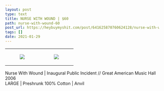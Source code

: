 ```yaml
---
layout: post
type: text
title: NURSE WITH WOUND | $60
path: nurse-with-wound-60
post_url: https://heybuymyshit.com/post/641625870760624128/nurse-with-wound-60
tags: []
date: 2021-01-29
---
```




<table style="width:100%;"><tr><td style="vertical-align:top;">
      <figure class="tmblr-full" data-orig-height="2048" data-orig-width="1365" data-orig-src="https://concertshirts.netlify.app/shirts/0500/0500-01.jpg"><img src="https://64.media.tumblr.com/d9fb8e7c0c0e9959d1a2796edcc09d0f/8717c04eeaf9b8f5-1d/s540x810/8adeee655203859260ecb51f03d428c23be4b4be.jpg" data-orig-height="2048" data-orig-width="1365" data-orig-src="https://concertshirts.netlify.app/shirts/0500/0500-01.jpg"/></figure></td>
    <td style="vertical-align:top;">
      <figure class="tmblr-full" data-orig-height="2048" data-orig-width="1365" data-orig-src="https://concertshirts.netlify.app/shirts/0500/0500-02.jpg"><img src="https://64.media.tumblr.com/dc771e2801971011b9cf9feeb9e07402/8717c04eeaf9b8f5-e9/s540x810/dedac3b34a26d4a0efaa032a774df44d18960f92.jpg" data-orig-height="2048" data-orig-width="1365" data-orig-src="https://concertshirts.netlify.app/shirts/0500/0500-02.jpg"/></figure></td>
  </tr></table><p>
  Nurse With Wound | Inaugural Public Incident // Great American Music Hall 2006<br/>LARGE | Preshrunk 100% Cotton | Anvil
</p>
